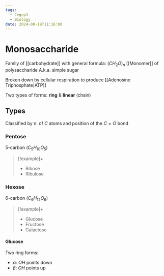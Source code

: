 ```yaml
---
tags:
  - Cegep1
  - Biology
date: 2024-08-19T11:16:00
---
```


# Monosaccharide

Family of [[carbohydrate]] with general formula: $(CH_{2}O)_{n}$
[[Monomer]] of polysaccharide
A.k.a. simple sugar

Broken down by cellular respiration to produce [[Adenosine Triphosphate|ATP]]

Two types of forms: **ring** & **linear** (chain)

## Types

Classified by n. of $C$ atoms and position of the $C=O$ bond

### Pentose

5-carbon ($C_5H_{10}O_5$)

> [!example]+
> - Ribose
> - Ribulose

### Hexose

6-carbon ($C_6H_{12}O_6$)

> [!example]+
> - Glucose
> - Fructose
> - Galactose

#### Glucose

Two ring forms:

- $\alpha$: $OH$ points down
- $\beta$: $OH$ points up